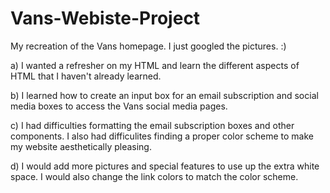 # Vans-Webiste-Project

My recreation of the Vans homepage. I just googled the pictures. :)

a) I wanted a refresher on my HTML and learn the different aspects of HTML that I haven't already learned.

b) I learned how to create an input box for an email subscription and social media boxes to access the Vans social media pages.

c) I had difficulties formatting the email subscription boxes and other components. I also had difficulites finding a proper color scheme to make my website aesthetically pleasing.

d) I would add more pictures and special features to use up the extra white space. I would also change the link colors to match the color scheme.
